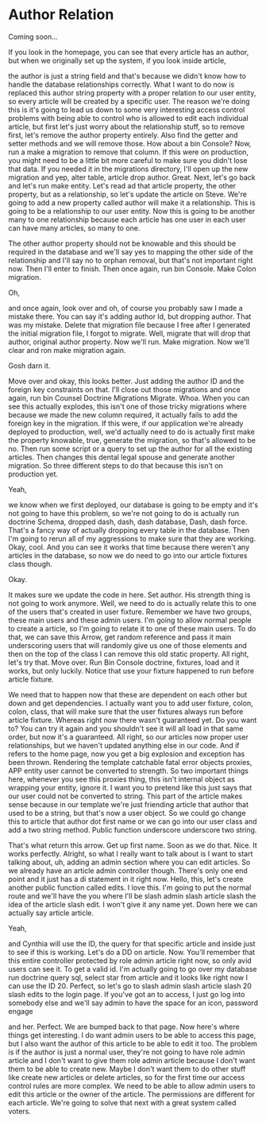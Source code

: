 # Author Relation

Coming soon...

If you look in the homepage, you can see that every article has an author, but when we originally set up the system, if you look inside article, 

the author is just a string field and that's because we didn't know how to handle the database relationships correctly. What I want to do now is replaced this author string property with a proper relation to our user entity, so every article will be created by a specific user. The reason we're doing this is it's going to lead us down to some very interesting access control problems with being able to control who is allowed to edit each individual article, but first let's just worry about the relationship stuff, so to remove first, let's remove the author property entirely. Also find the getter and setter methods and we will remove those. How about a bin Console? Now, run a make a migration to remove that column. If this were on production, you might need to be a little bit more careful to make sure you didn't lose that data. If you needed it in the migrations directory, I'll open up the new migration and yep, alter table, article drop author. Great. Next, let's go back and let's run make entity. Let's read ad that article property, the other property, but as a relationship, so let's update the article on Steve. We're going to add a new property called author will make it a relationship. This is going to be a relationship to our user entity. Now this is going to be another many to one relationship because each article has one user in each user can have many articles, so many to one. 

The other author property should not be knowable and this should be required in the database and we'll say yes to mapping the other side of the relationship and I'll say no to orphan removal, but that's not important right now. Then I'll enter to finish. Then once again, run bin Console. Make Colon migration. 

Oh, 

and once again, look over and oh, of course you probably saw I made a mistake there. You can say it's adding author Id, but dropping author. That was my mistake. Delete that migration file because I free after I generated the initial migration file, I forgot to migrate. Well, migrate that will drop that author, original author property. Now we'll run. Make migration. Now we'll clear and ron make migration again. 

Gosh darn it. 

Move over and okay, this looks better. Just adding the author ID and the foreign key constraints on that. I'll close out those migrations and once again, run bin Counsel Doctrine Migrations Migrate. Whoa. When you can see this actually explodes, this isn't one of those tricky migrations where because we made the new column required, it actually fails to add the foreign key in the migration. If this were, if our application we're already deployed to production, well, we'd actually need to do is actually first make the property knowable, true, generate the migration, so that's allowed to be no. Then run some script or a query to set up the author for all the existing articles. Then changes this dental legal spouse and generate another migration. So three different steps to do that because this isn't on production yet. 

Yeah, 

we know when we first deployed, our database is going to be empty and it's not going to have this problem, so we're not going to do is actually run doctrine Schema, dropped dash, dash, dash database, Dash, dash force. That's a fancy way of actually dropping every table in the database. Then I'm going to rerun all of my aggressions to make sure that they are working. Okay, cool. And you can see it works that time because there weren't any articles in the database, so now we do need to go into our article fixtures class though. 

Okay. 

It makes sure we update the code in here. Set author. His strength thing is not going to work anymore. Well, we need to do is actually relate this to one of the users that's created in user fixture. Remember we have two groups, these main users and these admin users. I'm going to allow normal people to create a article, so I'm going to relate it to one of these main users. To do that, we can save this Arrow, get random reference and pass it main underscoring users that will randomly give us one of those elements and then on the top of the class I can remove this old static property. All right, let's try that. Move over. Run Bin Console doctrine, fixtures, load and it works, but only luckily. Notice that use your fixture happened to run before article fixture. 

We need that to happen now that these are dependent on each other but down and get dependencies. I actually want you to add user fixture, colon, colon, class, that will make sure that the user fixtures always run before article fixture. Whereas right now there wasn't guaranteed yet. Do you want to? You can try it again and you shouldn't see it will all load in that same order, but now it's a guaranteed. All right, so our articles now proper user relationships, but we haven't updated anything else in our code. And if refers to the home page, now you get a big explosion and exception has been thrown. Rendering the template catchable fatal error objects proxies, APP entity user cannot be converted to strength. So two important things here, whenever you see this proxies thing, this isn't internal object as wrapping your entity, ignore it. I want you to pretend like this just says that our user could not be converted to string. This part of the article makes sense because in our template we're just friending article that author that used to be a string, but that's now a user object. So we could go change this to article that author dot first name or we can go into our user class and add a two string method. Public function underscore underscore two string. 

That's what return this arrow. Get up first name. Soon as we do that. Nice. It works perfectly. Alright, so what I really want to talk about is I want to start talking about, uh, adding an admin section where you can edit articles. So we already have an article admin controller though. There's only one end point and it just has a di statement in it right now. Hello, this, let's create another public function called edits. I love this. I'm going to put the normal route and we'll have the you where I'll be slash admin slash article slash the idea of the article slash edit. I won't give it any name yet. Down here we can actually say article article. 

Yeah, 

and Cynthia will use the ID, the query for that specific article and inside just to see if this is working. Let's do a DD on article. Now. You'll remember that this entire controller protected by role admin article right now, so only avid users can see it. To get a valid id. I'm actually going to go over my database run doctrine query sql, select star from article and it looks like right now I can use the ID 20. Perfect, so let's go to slash admin slash article slash 20 slash edits to the login page. If you've got an to access, I just go log into somebody else and we'll say admin to have the space for an icon, password engage 

and her. Perfect. We are bumped back to that page. Now here's where things get interesting. I do want admin users to be able to access this page, but I also want the author of this article to be able to edit it too. The problem is if the author is just a normal user, they're not going to have role admin article and I don't want to give them role admin article because I don't want them to be able to create new. Maybe I don't want them to do other stuff like create new articles or delete articles, so for the first time our access control rules are more complex. We need to be able to allow admin users to edit this article or the owner of the article. The permissions are different for each article. We're going to solve that next with a great system called voters.